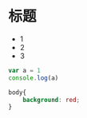 # 标题

* 1
* 2
* 3

```javascript
var a = 1
console.log(a)
```

```css
body{
    background: red;
}
```

